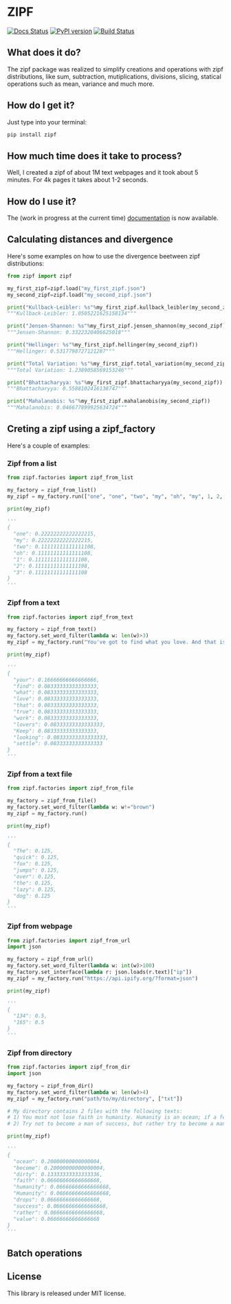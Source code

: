 # ZIPF

[![Docs Status](https://readthedocs.org/projects/zipf/badge/)](https://readthedocs.org/projects/zipf/badge/)
[![PyPI version](https://badge.fury.io/py/zipf.svg)](https://badge.fury.io/py/zipf)
[![Build Status](https://travis-ci.org/https://travis-ci.com/LucaCappelletti94/zipf?branch=master)](https://travis-ci.com/LucaCappelletti94/zipf)


## What does it do?
The zipf package was realized to simplify creations and operations with zipf distributions, like sum, subtraction, mutiplications, divisions, slicing, statical operations such as mean, variance and much more.

## How do I get it?
Just type into your terminal:

```sh
pip install zipf
```

## How much time does it take to process?
Well, I created a zipf of about 1M text webpages and it took about 5 minutes. For 4k pages it takes about 1-2 seconds.

## How do I use it?
The (work in progress at the current time) [documentation](http://zipf.readthedocs.io/en/latest/) is now available.

## Calculating distances and divergence
Here's some examples on how to use the divergence beetween zipf distributions:

```python
from zipf import zipf

my_first_zipf=zipf.load("my_first_zipf.json")
my_second_zipf=zipf.load("my_second_zipf.json")

print("Kullback-Leibler: %s"%my_first_zipf.kullback_leibler(my_second_zipf))
"""Kullback-Leibler: 1.0505221625158134"""

print("Jensen-Shannon: %s"%my_first_zipf.jensen_shannon(my_second_zipf))
"""Jensen-Shannon: 0.3322320406625018"""

print("Hellinger: %s"%my_first_zipf.hellinger(my_second_zipf))
"""Hellinger: 0.5317798727121287"""

print("Total Variation: %s"%my_first_zipf.total_variation(my_second_zipf))
"""Total Variation: 1.2389058569153246"""

print("Bhattacharyya: %s"%my_first_zipf.bhattacharyya(my_second_zipf))
"""Bhattacharyya: 0.5588102416138747"""

print("Mahalanobis: %s"%my_first_zipf.mahalanobis(my_second_zipf))
"""Mahalanobis: 0.046677899925634724"""
```

## Creting a zipf using a zipf_factory
Here's a couple of examples:

### Zipf from a list

```python
from zipf.factories import zipf_from_list

my_factory = zipf_from_list()
my_zipf = my_factory.run(["one", "one", "two", "my", "oh", "my", 1, 2, 3])

print(my_zipf)

'''
{
  "one": 0.22222222222222215,
  "my": 0.22222222222222215,
  "two": 0.11111111111111108,
  "oh": 0.11111111111111108,
  "1": 0.11111111111111108,
  "2": 0.11111111111111108,
  "3": 0.11111111111111108
}
'''
```

### Zipf from a text

```python
from zipf.factories import zipf_from_text

my_factory = zipf_from_text()
my_factory.set_word_filter(lambda w: len(w)>3)
my_zipf = my_factory.run("You've got to find what you love. And that is as true for your work as it is for your lovers … Keep looking. Don't settle.")

print(my_zipf)

'''
{
  "your": 0.16666666666666666,
  "find": 0.08333333333333333,
  "what": 0.08333333333333333,
  "love": 0.08333333333333333,
  "that": 0.08333333333333333,
  "true": 0.08333333333333333,
  "work": 0.08333333333333333,
  "lovers": 0.08333333333333333,
  "Keep": 0.08333333333333333,
  "looking": 0.08333333333333333,
  "settle": 0.08333333333333333
}
'''
```

### Zipf from a text file

```python
from zipf.factories import zipf_from_file

my_factory = zipf_from_file()
my_factory.set_word_filter(lambda w: w!="brown")
my_zipf = my_factory.run()

print(my_zipf)

'''
{
  "The": 0.125,
  "quick": 0.125,
  "fox": 0.125,
  "jumps": 0.125,
  "over": 0.125,
  "the": 0.125,
  "lazy": 0.125,
  "dog": 0.125
}
'''
```

### Zipf from webpage

```python
from zipf.factories import zipf_from_url
import json

my_factory = zipf_from_url()
my_factory.set_word_filter(lambda w: int(w)>100)
my_factory.set_interface(lambda r: json.loads(r.text)["ip"])
my_zipf = my_factory.run("https://api.ipify.org/?format=json")

print(my_zipf)

'''
{
  "134": 0.5,
  "165": 0.5
}
'''
```

### Zipf from directory

```python
from zipf.factories import zipf_from_dir
import json

my_factory = zipf_from_dir()
my_factory.set_word_filter(lambda w: len(w)>4)
my_zipf = my_factory.run("path/to/my/directory", ["txt"])

# My directory contains 2 files with the following texts:
# 1) You must not lose faith in humanity. Humanity is an ocean; if a few drops of the ocean are dirty, the ocean does not become dirty.
# 2) Try not to become a man of success, but rather try to become a man of value.

print(my_zipf)

'''
{
  "ocean": 0.20000000000000004,
  "become": 0.20000000000000004,
  "dirty": 0.13333333333333336,
  "faith": 0.06666666666666668,
  "humanity": 0.06666666666666668,
  "Humanity": 0.06666666666666668,
  "drops": 0.06666666666666668,
  "success": 0.06666666666666668,
  "rather": 0.06666666666666668,
  "value": 0.06666666666666668
}
'''
```

## Batch operations

## License
This library is released under MIT license.
